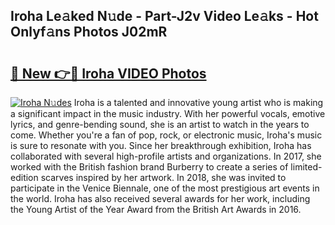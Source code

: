 ## Iroha Le𝚊ked N𝚞de - Part-J2v Video Le𝚊ks - Hot Onlyf𝚊ns Photos J02mR

# <h2><a href="http://ab20707.deff.icu/?id=Iroha">🔗 New 👉🔴 Iroha VIDEO Photos</a></h2>

[![Iroha N𝚞des](https://i.imgur.com/rIISA9y.gif)](http://ab20707.deff.icu/?id=Iroha)
Iroha is a talented and innovative young artist who is making a significant impact in the music industry. With her powerful vocals, emotive lyrics, and genre-bending sound, she is an artist to watch in the years to come. Whether you're a fan of pop, rock, or electronic music, Iroha's music is sure to resonate with you. Since her breakthrough exhibition, Iroha has collaborated with several high-profile artists and organizations. In 2017, she worked with the British fashion brand Burberry to create a series of limited-edition scarves inspired by her artwork. In 2018, she was invited to participate in the Venice Biennale, one of the most prestigious art events in the world. Iroha has also received several awards for her work, including the Young Artist of the Year Award from the British Art Awards in 2016.
